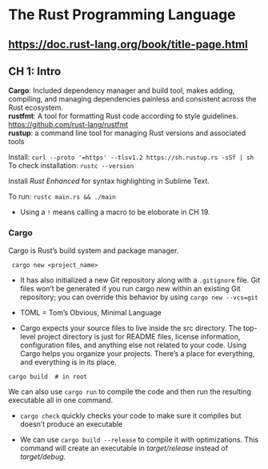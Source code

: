 # The Rust Programming Language
## https://doc.rust-lang.org/book/title-page.html
## CH 1: Intro
**Cargo**: Included dependency manager and build tool, makes adding, compiling, and managing dependencies painless and consistent across the Rust ecosystem.  
**rustfmt**: A tool for formatting Rust code according to style guidelines. https://github.com/rust-lang/rustfmt  
**rustup**: a command line tool for managing Rust versions and associated tools  

Install: `curl --proto '=https' --tlsv1.2 https://sh.rustup.rs -sSf | sh`  
To check installation: `rustc --version`

Install *Rust Enhanced* for syntax highlighting in Sublime Text.

To run: `rustc main.rs && ./main`

- Using a `!` means calling a macro to be eloborate in CH 19.

### Cargo
 
Cargo is Rust’s build system and package manager.
```
 cargo new <project_name>
``` 

- It has also initialized a new Git repository along with a `.gitignore` file. Git files won’t be generated if you run cargo new within an existing Git repository; you can override this behavior by using `cargo new --vcs=git`

- TOML = Tom’s Obvious, Minimal Language
- Cargo expects your source files to live inside the src directory. The top-level project directory is just for README files, license information, configuration files, and anything else not related to your code. Using Cargo helps you organize your projects. There’s a place for everything, and everything is in its place.

```
cargo build  # in root
```

We can also use `cargo run` to compile the code and then run the resulting executable all in one command.

- `cargo check` quickly checks your code to make sure it compiles but doesn’t produce an executable

- We can use `cargo build --release` to compile it with optimizations. This command will create an executable in _target/release_ instead of _target/debug_.